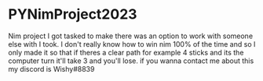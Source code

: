 # PYNimProject2023
Nim project I got tasked to make there was an option to work with someone else with I took. I don't really know how to win nim 100% of the time and so I only made it so that if theres a clear path for example 4 sticks and its the computer turn it'll take 3 and you'll lose.
if you wanna contact me about this my discord is Wishy#8839
